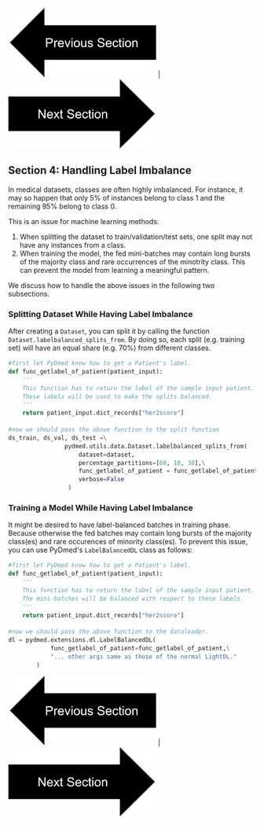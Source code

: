 


[![button](prevsectionv3.png)](tutorial_section3.html) | [![button](nextsectionv3.png)](tutorial_section5.html)

## Section 4: Handling Label Imbalance

In medical datasets, classes are often highly imbalanced. 
For instance, it may so happen that only 5% of instances belong to class 1 and the remaining 95% belong to class 0.

This is an issue for machine learning methods:
1. When splitting the dataset to train/validation/test sets, one split may not have any instances from a class.
2. When training the model, the fed mini-batches may contain long bursts of the majority class and rare occurrences of the minotrity class.
This can prevent the model from learning a meaningful pattern.

We discuss how to handle the above issues in the following two subsections.

### Splitting Dataset While Having Label Imbalance
After creating a `Dataset`, you can split it by calling the function `Dataset.labelbalanced_splits_from`. 
By doing so, each split (e.g. training set) will have an equal share (e.g. 70%) from different classes. 
```python
#first let PyDmed know how to get a Patient's label.
def func_getlabel_of_patient(patient_input):
    '''
    This function has to return the label of the sample input patient. 
    These labels will be used to make the splits balanced. 
    '''
    return patient_input.dict_records["her2score"]

#now we should pass the above function to the split function
ds_train, ds_val, ds_test =\
                pydmed.utils.data.Dataset.labelbalanced_splits_from(
                    dataset=dataset,
                    percentage_partitions=[60, 10, 30],\
                    func_getlabel_of_patient = func_getlabel_of_patient,
                    verbose=False
                 )

```

### Training a Model While Having Label Imbalance
It might be desired to have label-balanced batches in training phase. 
Because otherwise the fed batches may contain long bursts of the majority class(es)
and rare occurences of minority class(es).
To prevent this issue, you can use PyDmed's `LabelBalancedDL` class as follows:
```python
#first let PyDmed know how to get a Patient's label.
def func_getlabel_of_patient(patient_input):
    '''
    This function has to return the label of the sample input patient. 
    The mini-batches will be balanced with respect to these labels. 
    '''
    return patient_input.dict_records["her2score"]

#now we should pass the above function to the dataloader. 
dl = pydmed.extensions.dl.LabelBalancedDL(
            func_getlabel_of_patient=func_getlabel_of_patient,\
            "... other args same as those of the normal LightDL."
        )

```  


[![button](prevsectionv3.png)](tutorial_section3.html) | [![button](nextsectionv3.png)](tutorial_section5.html)

